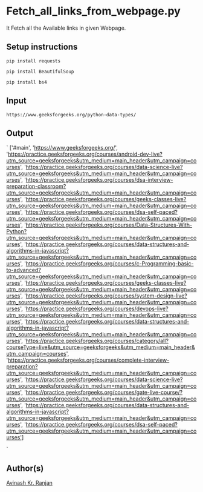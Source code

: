 
# Fetch_all_links_from_webpage.py

It Fetch all the Available links in given Webpage.


## Setup instructions

`pip install requests`

`pip install BeautifulSoup`

`pip install bs4`


## Input

`https://www.geeksforgeeks.org/python-data-types/`

## Output

`
['#main', 'https://www.geeksforgeeks.org/', 'https://practice.geeksforgeeks.org/courses/android-dev-live?utm_source=geeksforgeeks&utm_medium=main_header&utm_campaign=courses', 'https://practice.geeksforgeeks.org/courses/data-science-live?utm_source=geeksforgeeks&utm_medium=main_header&utm_campaign=courses', 'https://practice.geeksforgeeks.org/courses/dsa-interview-preparation-classroom?utm_source=geeksforgeeks&utm_medium=main_header&utm_campaign=courses', 'https://practice.geeksforgeeks.org/courses/geeks-classes-live?utm_source=geeksforgeeks&utm_medium=main_header&utm_campaign=courses', 'https://practice.geeksforgeeks.org/courses/dsa-self-paced?utm_source=geeksforgeeks&utm_medium=main_header&utm_campaign=courses', 'https://practice.geeksforgeeks.org/courses/Data-Structures-With-Python?utm_source=geeksforgeeks&utm_medium=main_header&utm_campaign=courses', 'https://practice.geeksforgeeks.org/courses/data-structures-and-algorithms-in-javascript?utm_source=geeksforgeeks&utm_medium=main_header&utm_campaign=courses', 'https://practice.geeksforgeeks.org/courses/c-Programming-basic-to-advanced?utm_source=geeksforgeeks&utm_medium=main_header&utm_campaign=courses', 'https://practice.geeksforgeeks.org/courses/geeks-classes-live?utm_source=geeksforgeeks&utm_medium=main_header&utm_campaign=courses', 'https://practice.geeksforgeeks.org/courses/system-design-live?utm_source=geeksforgeeks&utm_medium=main_header&utm_campaign=courses', 'https://practice.geeksforgeeks.org/courses/devops-live?utm_source=geeksforgeeks&utm_medium=main_header&utm_campaign=courses', 'https://practice.geeksforgeeks.org/courses/data-structures-and-algorithms-in-javascript?utm_source=geeksforgeeks&utm_medium=main_header&utm_campaign=courses', 'https://practice.geeksforgeeks.org/courses/category/all?courseType=live&utm_source=geeksforgeeks&utm_medium=main_header&utm_campaign=courses', 'https://practice.geeksforgeeks.org/courses/complete-interview-preparation?utm_source=geeksforgeeks&utm_medium=main_header&utm_campaign=courses', 'https://practice.geeksforgeeks.org/courses/data-science-live?utm_source=geeksforgeeks&utm_medium=main_header&utm_campaign=courses', 'https://practice.geeksforgeeks.org/courses/gate-live-course/?utm_source=geeksforgeeks&utm_medium=main_header&utm_campaign=courses', 'https://practice.geeksforgeeks.org/courses/data-structures-and-algorithms-in-javascript?utm_source=geeksforgeeks&utm_medium=main_header&utm_campaign=courses', 'https://practice.geeksforgeeks.org/courses/dsa-self-paced?utm_source=geeksforgeeks&utm_medium=main_header&utm_campaign=courses']

`

## Author(s)

[Avinash Kr. Ranjan](https://github.com/avinashkranjan)

